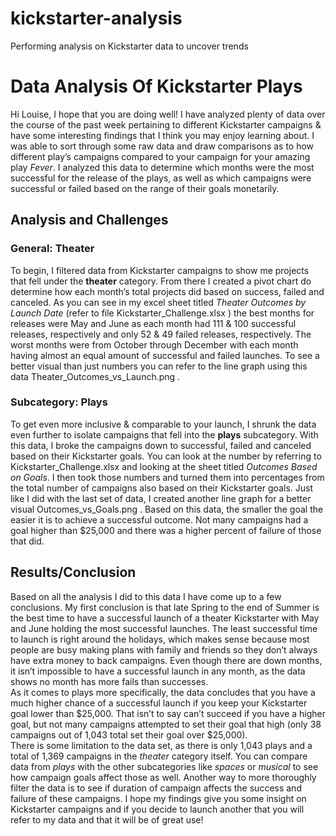 # kickstarter-analysis
Performing analysis on Kickstarter data to uncover trends
# Data Analysis Of Kickstarter Plays
Hi Louise, I hope that you are doing well!  I have analyzed plenty of data over the course of the past week pertaining to different Kickstarter campaigns & have some interesting findings that I think you may enjoy learning about.  I was able to sort through some raw data and draw comparisons as to how different play’s campaigns compared to your campaign for your amazing play *Fever*.  I analyzed this data to determine which months were the most successful for the release of the plays, as well as which campaigns were successful or failed based on the range of their goals monetarily.  

## Analysis and Challenges
### General: Theater
To begin, I filtered data from Kickstarter campaigns to show me projects that fell under the **theater** category.  From there I created a pivot chart do determine how each month’s total projects did based on success, failed and canceled.  As you can see in my excel sheet titled *Theater Outcomes by Launch Date* (refer to file Kickstarter_Challenge.xlsx ) the best months for releases were May and June as each month had 111 & 100 successful releases, respectively and only 52 & 49 failed releases, respectively.  The worst months were from October through December with each month having almost an equal amount of successful and failed launches.  To see a better visual than just numbers you can refer to the line graph using this data Theater_Outcomes_vs_Launch.png . 

### Subcategory: Plays
To get even more inclusive & comparable to your launch, I shrunk the data even further to isolate campaigns that fell into the **plays** subcategory.  With this data, I broke the campaigns down to successful, failed and canceled based on their Kickstarter goals.  You can look at the number by referring to Kickstarter_Challenge.xlsx and looking at the sheet titled *Outcomes Based on Goals*.  I then took those numbers and turned them into percentages from the total number of campaigns also based on their Kickstarter goals.  Just like I did with the last set of data, I created another line graph for a better visual Outcomes_vs_Goals.png .  Based on this data, the smaller the goal the easier it is to achieve a successful outcome.  Not many campaigns had a goal higher than $25,000 and there was a higher percent of failure of those that did. 

## Results/Conclusion
Based on all the analysis I did to this data I have come up to a few conclusions.  My first conclusion is that late Spring to the end of Summer is the best time to have a successful launch of a theater Kickstarter with May and June holding the most successful launches.  The least successful time to launch is right around the holidays, which makes sense because most people are busy making plans with family and friends so they don’t always have extra money to back campaigns.  Even though there are down months, it isn’t impossible to have a successful launch in any month, as the data shows no month has more fails than successes.  
As it comes to plays more specifically, the data concludes that you have a much higher chance of a successful launch if you keep your Kickstarter goal lower than $25,000.  That isn’t to say can’t succeed if you have a higher goal, but not many campaigns attempted to set their goal that high (only 38 campaigns out of 1,043 total set their goal over $25,000).  
There is some limitation to the data set, as there is only 1,043 plays and a total of 1,369 campaigns in the *theater* category itself.  You can compare data from *plays* with the other subcategories like *spaces* or *musical* to see how campaign goals affect those as well.  Another way to more thoroughly filter the data is to see if duration of campaign affects the success and failure of these campaigns.  I hope my findings give you some insight on Kickstarter campaigns and if you decide to launch another that you will refer to my data and that it will be of great use!
